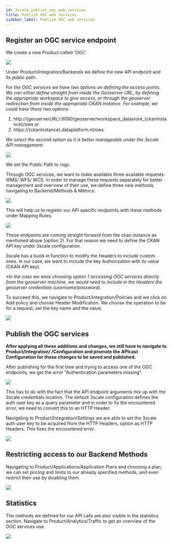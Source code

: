```yaml
---
id: 3scale_publish_ogc_web_services
title: Publish OGC web services
sidebar_label: Publish OGC web services
---
```


## Register an OGC service endpoint

We create a new Product called &#39;OGC&#39;

<img class="img-fluid" src="/docs/assets/3scale/ogc01.png"/>

Under Product/Integration/Backends we define the new API endpoint and its public path.

_For the OGC services we have two options on defining the access points. We can either define straight from inside the Geoserver URL, by defining the appropriate workspace to give access, or through the geoserver redirection from inside the appropriate CKAN instance. For example, we could have these two options:_

1. http://{geoserverURL}:8080/geoserver/workspace_datastore_{ckanInstance}/ows _or_
2. https://{ckanInstance}.dataplatform.nl/ows

_We select the second option as it is better manageable under the 3scale API management:_

<img class="img-fluid" src="/docs/assets/3scale/ogc02.png"/>

We set the Public Path to /ogc.

Through OGC services, we want to make available three available requests: WMS/ WFS/ WCS. In order to manage these requests separately for better management and overview of their use, we define three new methods, navigating to Backend/Methods &amp; Metrics:

<img class="img-fluid" src="/docs/assets/3scale/ogc03.png"/>

This will help us to register our API specific endpoints with these methods under Mapping Rules:

<img class="img-fluid" src="/docs/assets/3scale/ogc04.png"/>

These endpoints are coming straight forward from the ckan instance as mentioned above (option 2). For that reason we need to define the CKAN API key under 3scale configuration.

3scale has a build-in function to modify the Headers to include custom ones. In our case, we want to include the key Authorization with its value (CKAN API key).

_\*In the case we were choosing option 1 accessing OGC services directly from the geoserver machine, we would need to include in the Headers the geoserver credentials (username/password)._

To succeed this, we navigate to Product/Integration/Policies and we click on Add policy and choose Header Modification. We choose the operation to be for a request, set the key name and the value.

<img class="img-fluid" src="/docs/assets/3scale/ogc05.png"/>

## Publish the OGC services

__After applying all these additions and changes, we still have to navigate to Product/Integration/ /Configuration and promote the APIcast Configuration for these changes to be saved and published.__

After publishing for the first time and trying to access one of the OGC endpoints, we get the error &quot;Authentication parameters missing&quot;.

<img class="img-fluid" src="/docs/assets/3scale/ogc06.png"/>

This has to do with the fact that the API endpoint arguments mix up with the 3scale credentials location. The default 3scale configuration defines the auth user key as a query parameter and in order to fix the encountered error, we need to convert this to an HTTP Header.

Navigating to Product/Integration/Settings we are able to set the 3scale auth user key to be acquired from the HTTP Headers, option as HTTP Headers. This fixes the encountered error.

<img class="img-fluid" src="/docs/assets/3scale/ogc07.png"/>

## Restricting access to our Backend Methods

Navigating to Product/Applications/Application Plans and choosing a plan, we can set pricing and limits to our already specified methods, and even restrict their use by disabling them.

<img class="img-fluid" src="/docs/assets/3scale/ogc08.png"/>

## Statistics

The methods we defined for our API calls are also visible in the statistics section. Navigate to Product/Analytics/Traffic to get an overview of the OGC services use.

<img class="img-fluid" src="/docs/assets/3scale/ogc09.png"/>